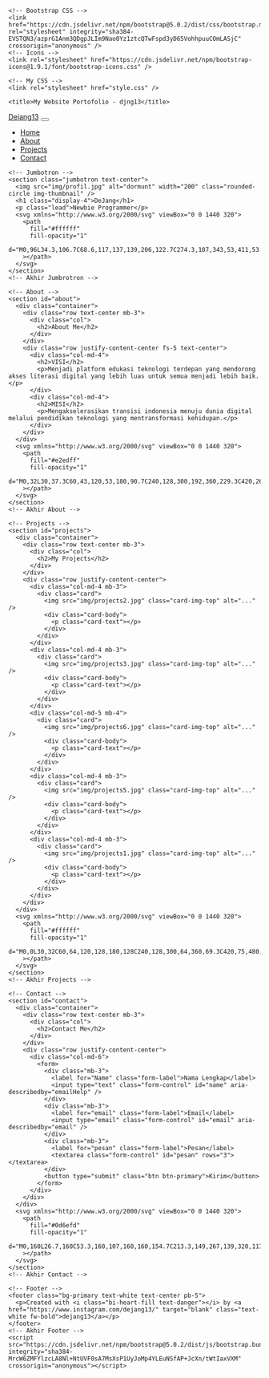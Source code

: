 <!DOCTYPE html>
<html lang="en">
  <head>
    <!-- Required meta tags -->
    <meta charset="utf-8" />
    <meta name="viewport" content="width=device-width, initial-scale=1" />

    <!-- Bootstrap CSS -->
    <link href="https://cdn.jsdelivr.net/npm/bootstrap@5.0.2/dist/css/bootstrap.min.css" rel="stylesheet" integrity="sha384-EVSTQN3/azprG1Anm3QDgpJLIm9Nao0Yz1ztcQTwFspd3yD65VohhpuuCOmLASjC" crossorigin="anonymous" />
    <!-- Icons -->
    <link rel="stylesheet" href="https://cdn.jsdelivr.net/npm/bootstrap-icons@1.9.1/font/bootstrap-icons.css" />

    <!-- My CSS -->
    <link rel="stylesheet" href="style.css" />

    <title>My Website Portofolio - djng13</title>
  </head>
  <body id="home">
    <!-- Navbar -->
    <nav class="navbar navbar-expand-lg navbar-dark bg-primary shadow-sm fixed-top">
      <div class="container">
        <a class="navbar-brand" href="#">Dejang13</a>
        <button class="navbar-toggler" type="button" data-bs-toggle="collapse" data-bs-target="#navbarNav" aria-controls="navbarNav" aria-expanded="false" aria-label="Toggle navigation">
          <span class="navbar-toggler-icon"></span>
        </button>
        <div class="collapse navbar-collapse" id="navbarNav">
          <ul class="navbar-nav ms-auto">
            <li class="nav-item">
              <a class="nav-link active" aria-current="page" href="#home">Home</a>
            </li>
            <li class="nav-item">
              <a class="nav-link" href="#about">About</a>
            </li>
            <li class="nav-item">
              <a class="nav-link" href="#projects">Projects</a>
            </li>
            <li class="nav-item">
              <a class="nav-link" href="#contact">Contact</a>
            </li>
          </ul>
        </div>
      </div>
    </nav>
    <!-- Akhir Navbar -->

    <!-- Jumbotron -->
    <section class="jumbotron text-center">
      <img src="img/profil.jpg" alt="dormunt" width="200" class="rounded-circle img-thumbnail" />
      <h1 class="display-4">DeJang</h1>
      <p class="lead">Newbie Programmer</p>
      <svg xmlns="http://www.w3.org/2000/svg" viewBox="0 0 1440 320">
        <path
          fill="#ffffff"
          fill-opacity="1"
          d="M0,96L34.3,106.7C68.6,117,137,139,206,122.7C274.3,107,343,53,411,53.3C480,53,549,107,617,144C685.7,181,754,203,823,186.7C891.4,171,960,117,1029,128C1097.1,139,1166,213,1234,229.3C1302.9,245,1371,203,1406,181.3L1440,160L1440,320L1405.7,320C1371.4,320,1303,320,1234,320C1165.7,320,1097,320,1029,320C960,320,891,320,823,320C754.3,320,686,320,617,320C548.6,320,480,320,411,320C342.9,320,274,320,206,320C137.1,320,69,320,34,320L0,320Z"
        ></path>
      </svg>
    </section>
    <!-- Akhir Jumbrotron -->

    <!-- About -->
    <section id="about">
      <div class="container">
        <div class="row text-center mb-3">
          <div class="col">
            <h2>About Me</h2>
          </div>
        </div>
        <div class="row justify-content-center fs-5 text-center">
          <div class="col-md-4">
            <h2>VISI</h2>
            <p>Menjadi platform edukasi teknologi terdepan yang mendorong akses literasi digital yang lebih luas untuk semua menjadi lebih baik.</p>
          </div>
          <div class="col-md-4">
            <h2>MISI</h2>
            <p>Mengakselerasikan transisi indonesia menuju dunia digital melalui pendidikan teknologi yang mentransformasi kehidupan.</p>
          </div>
        </div>
      </div>
      <svg xmlns="http://www.w3.org/2000/svg" viewBox="0 0 1440 320">
        <path
          fill="#e2edff"
          fill-opacity="1"
          d="M0,32L30,37.3C60,43,120,53,180,90.7C240,128,300,192,360,229.3C420,267,480,277,540,266.7C600,256,660,224,720,202.7C780,181,840,171,900,154.7C960,139,1020,117,1080,117.3C1140,117,1200,139,1260,144C1320,149,1380,139,1410,133.3L1440,128L1440,320L1410,320C1380,320,1320,320,1260,320C1200,320,1140,320,1080,320C1020,320,960,320,900,320C840,320,780,320,720,320C660,320,600,320,540,320C480,320,420,320,360,320C300,320,240,320,180,320C120,320,60,320,30,320L0,320Z"
        ></path>
      </svg>
    </section>
    <!-- Akhir About -->

    <!-- Projects -->
    <section id="projects">
      <div class="container">
        <div class="row text-center mb-3">
          <div class="col">
            <h2>My Projects</h2>
          </div>
        </div>
        <div class="row justify-content-center">
          <div class="col-md-4 mb-3">
            <div class="card">
              <img src="img/projects2.jpg" class="card-img-top" alt="..." />
              <div class="card-body">
                <p class="card-text"></p>
              </div>
            </div>
          </div>
          <div class="col-md-4 mb-3">
            <div class="card">
              <img src="img/projects3.jpg" class="card-img-top" alt="..." />
              <div class="card-body">
                <p class="card-text"></p>
              </div>
            </div>
          </div>
          <div class="col-md-5 mb-4">
            <div class="card">
              <img src="img/projects6.jpg" class="card-img-top" alt="..." />
              <div class="card-body">
                <p class="card-text"></p>
              </div>
            </div>
          </div>
          <div class="col-md-4 mb-3">
            <div class="card">
              <img src="img/projects5.jpg" class="card-img-top" alt="..." />
              <div class="card-body">
                <p class="card-text"></p>
              </div>
            </div>
          </div>
          <div class="col-md-4 mb-3">
            <div class="card">
              <img src="img/projects1.jpg" class="card-img-top" alt="..." />
              <div class="card-body">
                <p class="card-text"></p>
              </div>
            </div>
          </div>
        </div>
      </div>
      <svg xmlns="http://www.w3.org/2000/svg" viewBox="0 0 1440 320">
        <path
          fill="#ffffff"
          fill-opacity="1"
          d="M0,0L30,32C60,64,120,128,180,128C240,128,300,64,360,69.3C420,75,480,149,540,154.7C600,160,660,96,720,80C780,64,840,96,900,128C960,160,1020,192,1080,213.3C1140,235,1200,245,1260,229.3C1320,213,1380,171,1410,149.3L1440,128L1440,320L1410,320C1380,320,1320,320,1260,320C1200,320,1140,320,1080,320C1020,320,960,320,900,320C840,320,780,320,720,320C660,320,600,320,540,320C480,320,420,320,360,320C300,320,240,320,180,320C120,320,60,320,30,320L0,320Z"
        ></path>
      </svg>
    </section>
    <!-- Akhir Projects -->

    <!-- Contact -->
    <section id="contact">
      <div class="container">
        <div class="row text-center mb-3">
          <div class="col">
            <h2>Contact Me</h2>
          </div>
        </div>
        <div class="row justify-content-center">
          <div class="col-md-6">
            <form>
              <div class="mb-3">
                <label for="Name" class="form-label">Nama Lengkap</label>
                <input type="text" class="form-control" id="name" aria-describedby="emailHelp" />
              </div>
              <div class="mb-3">
                <label for="email" class="form-label">Email</label>
                <input type="email" class="form-control" id="email" aria-describedby="email" />
              </div>
              <div class="mb-3">
                <label for="pesan" class="form-label">Pesan</label>
                <textarea class="form-control" id="pesan" rows="3"></textarea>
              </div>
              <button type="submit" class="btn btn-primary">Kirim</button>
            </form>
          </div>
        </div>
      </div>
      <svg xmlns="http://www.w3.org/2000/svg" viewBox="0 0 1440 320">
        <path
          fill="#0d6efd"
          fill-opacity="1"
          d="M0,160L26.7,160C53.3,160,107,160,160,154.7C213.3,149,267,139,320,117.3C373.3,96,427,64,480,58.7C533.3,53,587,75,640,85.3C693.3,96,747,96,800,117.3C853.3,139,907,181,960,170.7C1013.3,160,1067,96,1120,96C1173.3,96,1227,160,1280,181.3C1333.3,203,1387,181,1413,170.7L1440,160L1440,320L1413.3,320C1386.7,320,1333,320,1280,320C1226.7,320,1173,320,1120,320C1066.7,320,1013,320,960,320C906.7,320,853,320,800,320C746.7,320,693,320,640,320C586.7,320,533,320,480,320C426.7,320,373,320,320,320C266.7,320,213,320,160,320C106.7,320,53,320,27,320L0,320Z"
        ></path>
      </svg>
    </section>
    <!-- Akhir Contact -->

    <!-- Footer -->
    <footer class="bg-primary text-white text-center pb-5">
      <p>Created with <i class="bi-heart-fill text-danger"></i> by <a href="https://www.instagram.com/dejang13/" target="blank" class="text-white fw-bold">dejang13</a></p>
    </footer>
    <!-- Akhir Footer -->
    <script src="https://cdn.jsdelivr.net/npm/bootstrap@5.0.2/dist/js/bootstrap.bundle.min.js" integrity="sha384-MrcW6ZMFYlzcLA8Nl+NtUVF0sA7MsXsP1UyJoMp4YLEuNSfAP+JcXn/tWtIaxVXM" crossorigin="anonymous"></script>
  </body>
</html>
